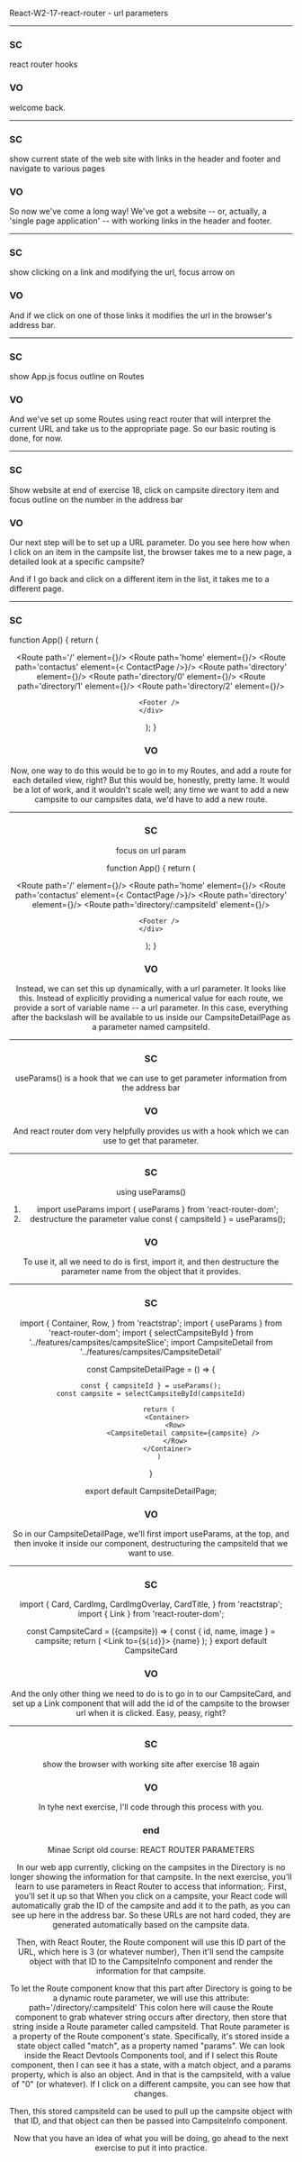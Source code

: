 React-W2-17-react-router - url parameters


---
### SC
react router hooks

### VO
welcome back.

---
### SC

show current state of the web site with links in the header and footer and navigate to various pages

### VO

So now we've come a long way!  We've got a website -- or, actually, a 'single page application' -- with working links in the header and footer.


---
### SC

show clicking on a link and modifying the url, focus arrow on 

### VO
And if we click on one of those links it modifies the url in the browser's address bar.

---
### SC
show App.js
focus outline on Routes

### VO
And we've set up some Routes using react router that will interpret the current URL and take us to the appropriate page.  So our basic routing is done, for now.

---
### SC
Show website at end of exercise 18, click on campsite directory item and focus outline on the number in the address bar

### VO

Our next step will be to set up a URL parameter.  Do you see here how when I click on an item in the campsite list, the browser takes me to a new page, a detailed look at a specific campsite?

And if I go back and click on a different item in the list, it takes me to a different page.



---
### SC

function App() {
  return (
    <div className="App">
        <Header />
        <Routes>
            <Route path='/' element={<HomePage/>}/>
            <Route path='home' element={<HomePage/>}/>
            <Route path='contactus' element={< ContactPage />}/>
            <Route path='directory' element={<CampsitesDirectoryPage />}/>
            <Route path='directory/0' element={<CampsiteDetailPage campsiteId={0}/>}/>
            <Route path='directory/1' element={<CampsiteDetailPage campsiteId={1}/>}/>
            <Route path='directory/2' element={<CampsitedetailPage campsiteId={2}/>}/>
        </Routes>
          
        <Footer />
    </div>
  );
}

### VO
Now, one way to do this would be to go in to my Routes, and add a route for each detailed view, right?  But this would be, honestly, pretty lame.  It would be a lot of work, and it wouldn't scale well; any time we want to add a new campsite to our campsites data, we'd have to add a new route.  

---
### SC

focus on url param


function App() {
  return (
    <div className="App">
        <Header />
        <Routes>
            <Route path='/' element={<HomePage/>}/>
            <Route path='home' element={<HomePage/>}/>
            <Route path='contactus' element={< ContactPage />}/>
            <Route path='directory' element={<CampsitesDirectoryPage />}/>
            <Route path='directory/:campsiteId' element={<CampsiteDetailPage />}/>
        </Routes>
          
        <Footer />
    </div>
  );
}
### VO

Instead, we can set this up dynamically, with a url parameter.  It looks like this.  Instead of explicitly providing a numerical value for each route, we provide a sort of variable name -- a url parameter.  In this case, everything after the backslash will be available to us inside our CampsiteDetailPage as a parameter named campsiteId.  


---
### SC

useParams() is a hook that we can use to get parameter information from the address bar

### VO

And react router dom very helpfully provides us with a hook which we can use to get that parameter.

---
### SC

using useParams()
1. import useParams
import { useParams } from 'react-router-dom';
2. destructure the parameter value
const { campsiteId } = useParams();

### VO

To use it, all we need to do is first, import it, and then destructure the parameter name from the object that it provides.

---
### SC
import {
    Container,
    Row,
} from 'reactstrap';
import { useParams } from 'react-router-dom';
import { selectCampsiteById } from '../features/campsites/campsiteSlice';
import CampsiteDetail from '../features/campsites/CampsiteDetail'

const CampsiteDetailPage = () => {
   
    const { campsiteId } = useParams();
    const campsite = selectCampsiteById(campsiteId)

        return (
            <Container>
                <Row>
                    <CampsiteDetail campsite={campsite} />
                </Row>
            </Container>
        )
}

export default CampsiteDetailPage;

### VO

So in our CampsiteDetailPage, we'll first import useParams, at the top, and then invoke it inside our component, destructuring the campsiteId that we want to use.  

---
### SC

import {
    Card,
    CardImg,
    CardImgOverlay,
    CardTitle,
} from 'reactstrap';
import { Link } from 'react-router-dom';

const CampsiteCard = ({campsite}) => {
    const { id, name, image } = campsite;
  return (
    <Link to={`${id}`}>
        <Card>
              <CardImg
                  width='100%'
                  src={image}
                  alt={name}
              />
              <CardImgOverlay>
                  <CardTitle>{name}</CardTitle>
              </CardImgOverlay>
         </Card>
    </Link>
  );
}
export default CampsiteCard
### VO

And the only other thing we need to do is to go in to our CampsiteCard, and set up a Link component that will add the id of the campsite to the browser url when it is clicked.   Easy, peasy, right?

---
### SC

show the browser with working site after exercise 18 again

### VO

In tyhe next exercise, I'll code through this process with you.  




### end




Minae Script old course:
REACT ROUTER PARAMETERS

In our web app currently, clicking on the campsites in the Directory is no longer showing the information for that campsite. 
In the next exercise, you'll learn to use parameters in React Router to access that information;.
First, you'll set it up so that When you click on a campsite, your React code will automatically grab the ID of the campsite and add it to the path, as you can see up here in the address bar. 
So these URLs are not hard coded, they are generated automatically based on the campsite data. 

Then, with React Router, the Route component will use this ID part of the URL, which here is 3 (or whatever number), Then it'll send the campsite object with that ID to the CampsiteInfo component and render the information for that campsite. 

To let the Route component know that this part after Directory is going to be a dynamic route parameter, we will use this attribute: path='/directory/:campsiteId'
This colon here will cause the Route component to grab whatever string occurs after directory, then store that string inside a Route parameter called campsiteId. 
That Route parameter is a property of the Route component's state. Specifically, it's stored inside a state object called "match", as a property named "params". 
We can look inside the React Devtools Components tool, and if I select this Route
component, then I can see it has a state, with a match object, and a params property, which is also an object. 
And in that is the campsiteId, with a value of "0" (or whatever). If I click on a different campsite, you can see how that changes.

Then, this stored campsiteId can be used to pull up the campsite object with that ID, and that object can then be passed into CampsiteInfo component. 

Now that you have an idea of what you will be doing, go ahead to the next exercise to put it into practice.

